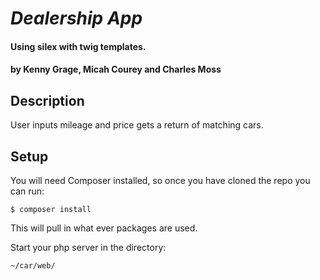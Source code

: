 # _Dealership App_

#### **Using silex with twig templates.**  

#### by Kenny Grage, Micah Courey and Charles Moss

## Description

User inputs mileage and price gets a return of matching cars.

## Setup

You will need Composer installed, so once you have cloned the repo you can run:
```
$ composer install

```
This will pull in what ever packages are used.

Start your php server in the directory:

```
~/car/web/
```

